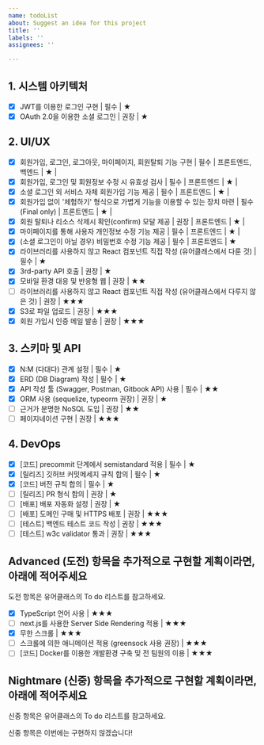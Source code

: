 ```yaml
---
name: todoList
about: Suggest an idea for this project
title: ''
labels: ''
assignees: ''

---
```


## **1. 시스템 아키텍처**

- [x]  JWT를 이용한 로그인 구현 | 필수 | ★
- [x]  OAuth 2.0을 이용한 소셜 로그인 | 권장 | ★

## **2. UI/UX**

- [x]  회원가입, 로그인, 로그아웃, 마이페이지, 회원탈퇴 기능 구현 | 필수 | 프론트엔드, 백엔드 | ★ |
- [x]  회원가입, 로그인 및 회원정보 수정 시 유효성 검사 | 필수 | 프론트엔드 | ★ |
- [x]  소셜 로그인 외 서비스 자체 회원가입 기능 제공 | 필수 | 프론트엔드 | ★ |
- [x]  회원가입 없이 '체험하기' 형식으로 가볍게 기능을 이용할 수 있는 장치 마련 | 필수(Final only) | 프론트엔드 | ★ |
- [x]  회원 탈퇴나 리소스 삭제시 확인(confirm) 모달 제공 | 권장 | 프론트엔드 | ★ |
- [x]  마이페이지를 통해 사용자 개인정보 수정 기능 제공 | 필수 | 프론트엔드 | ★ |
- [x]  (소셜 로그인이 아닐 경우) 비밀번호 수정 기능 제공 | 필수 | 프론트엔드 | ★
- [x]  라이브러리를 사용하지 않고 React 컴포넌트 직접 작성 (유어클래스에서 다룬 것) | 필수 | ★
- [x]  3rd-party API 호출 | 권장 | ★
- [x]  모바일 환경 대응 및 반응형 웹 | 권장 | ★★
- [ ]  라이브러리를 사용하지 않고 React 컴포넌트 직접 작성 (유어클래스에서 다루지 않은 것) | 권장 | ★★★
- [x]  S3로 파일 업로드 | 권장 | ★★★
- [x]  회원 가입시 인증 메일 발송 | 권장 | ★★★

## **3. 스키마 및 API**

- [x]  N:M (다대다) 관계 설정 | 필수 | ★
- [x]  ERD (DB Diagram) 작성 | 필수 | ★
- [x]  API 작성 툴 (Swagger, Postman, Gitbook API) 사용 | 필수 | ★★
- [x]  ORM 사용 (sequelize, typeorm 권장) | 권장 | ★
- [ ]  근거가 분명한 NoSQL 도입 | 권장 | ★★
- [ ]  페이지네이션 구현 | 권장 | ★★★

## **4. DevOps**

- [x]  [코드] precommit 단계에서 semistandard 적용 | 필수 | ★
- [x]  [릴리즈] 깃허브 커밋메세지 규칙 합의 | 필수 | ★
- [x]  [코드] 버전 규칙 합의 | 필수 | ★
- [ ]  [릴리즈] PR 형식 합의 | 권장 | ★
- [ ]  [배포] 배포 자동화 설정 | 권장 | ★
- [ ]  [배포] 도메인 구매 및 HTTPS 배포 | 권장 | ★★★
- [ ]  [테스트] 백엔드 테스트 코드 작성 | 권장 | ★★★
- [ ]  [테스트] w3c validator 통과 | 권장 | ★★★

## **Advanced (도전) 항목을 추가적으로 구현할 계획이라면, 아래에 적어주세요**

도전 항목은 유어클래스의 To do 리스트를 참고하세요.

- [x]  TypeScript 언어 사용 | ★★★
- [ ]  next.js를 사용한 Server Side Rendering 적용 | ★★★
- [x]  무한 스크롤 | ★★★
- [ ]  스크롤에 의한 애니메이션 적용 (greensock 사용 권장) | ★★★
- [ ]  [코드] Docker를 이용한 개발환경 구축 및 전 팀원의 이용 | ★★★

## **Nightmare (신중) 항목을 추가적으로 구현할 계획이라면, 아래에 적어주세요**

신중 항목은 유어클래스의 To do 리스트를 참고하세요.

신중 항목은 이번에는 구현하지 않겠습니다!
